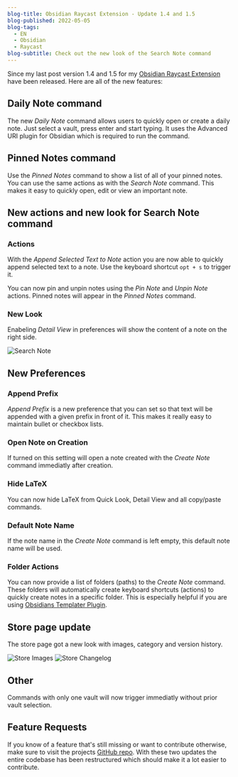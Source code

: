 ```yaml
---
blog-title: Obsidian Raycast Extension - Update 1.4 and 1.5
blog-published: 2022-05-05
blog-tags:
  - EN
  - Obsidian
  - Raycast
blog-subtitle: Check out the new look of the Search Note command
---
```


Since my last post version 1.4 and 1.5 for my [Obsidian Raycast Extension](https://www.raycast.com/marcjulian/obsidian) have been released. Here are all of the new features:

## Daily Note command
The new *Daily Note* command allows users to quickly open or create a daily note. Just select a vault, press enter and start typing.
It uses the Advanced URI plugin for Obsidian which is required to run the command. 

## Pinned Notes command 
Use the *Pinned Notes* command to show a list of all of your pinned notes. You can use the same actions as with the *Search Note* command. This makes it easy to quickly open, edit or view an important note.

## New actions and new look for Search Note command

### Actions 
With the *Append Selected Text to Note* action you are now able to quickly append selected text to a note. Use the keyboard shortcut `opt + s` to trigger it.

You can now pin and unpin notes using the *Pin Note* and *Unpin Note* actions. Pinned notes will appear in the *Pinned Notes* command.

### New Look
Enabeling *Detail View* in preferences will show the content of a note on the right side.

![Search Note](/images/search_note.jpg)


## New Preferences
### Append Prefix
*Append Prefix* is a new preference that you can set so that text will be appended with a given prefix in front of it.
This makes it really easy to maintain bullet or checkbox lists.

### Open Note on Creation 
If turned on this setting will open a note created with the *Create Note* command immediatly after creation.

### Hide LaTeX
You can now hide LaTeX from Quick Look, Detail View and all copy/paste commands.

### Default Note Name 
If the note name in the *Create Note* command is left empty, this default note name will be used.

### Folder Actions 
You can now provide a list of folders (paths) to the *Create Note* command. These folders will automatically create keyboard shortcuts (actions) to quickly create notes in a specific folder. This is especially helpful if you are using [Obsidians Templater Plugin](https://silentvoid13.github.io/Templater/introduction.html).

## Store page update 

The store page got a new look with images, category and version history.

![Store Images](/images/store_images.jpg)
![Store Changelog](/images/store_changelog.jpg)

## Other 
Commands with only one vault will now trigger immediatly without prior vault selection.

## Feature Requests
If you know of a feature that's still missing or want to contribute otherwise, make sure to visit the projects [GitHub repo](https://github.com/marcjulianschwarz/obsidian-raycast). With these two updates the entire codebase has been restructured which should make it a lot easier to contribute.